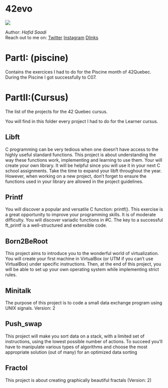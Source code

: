 # 42evo

![](https://img.shields.io/tokei/lines/github/iflis7/42evo?style=plastic?color=blue)

Author:  _Hafid_ _Saadi_ <br />
Reach out to me on: 
    <a href="https://www.twitter.com/iflis7" target="_blank">Twitter</a>
    <a href="https://www.instagram.com/iflis7" target="_blank">Instagram</a> 
     <a href="https://iflis.hns.to/" target="_blank">Dlinks</a>



# PartI: (piscine)
Contains the exercices I had to do for the Piscine month of 42Quebec. During the Piscine I got successfully to C07.


# PartII:(Cursus)

The list of the projects for the 42 Quebec cursus. 

You will find in this folder every project I had to do for the Learner cursus.

## Libft
C programming can be very tedious when one doesn’t have access to the highly useful
standard functions. This project is about understanding the way these functions work,
implementing and learning to use them. Your will create your own library. It will be
helpful since you will use it in your next C school assignments.
Take the time to expand your libft throughout the year. However, when working
on a new project, don’t forget to ensure the functions used in your library are allowed in
the project guidelines.

## Printf
You will discover a popular and versatile C function: printf(). This exercise is a great
opportunity to improve your programming skills. It is of moderate difficulty.
You will discover variadic functions in #C.
The key to a successful ft_printf is a well-structured and extensible code.

## Born2BeRoot
This project aims to introduce you to the wonderful world of virtualization.
You will create your first machine in VirtualBox (or UTM if you can’t use VirtualBox)
under specific instructions. Then, at the end of this project, you will be able to set up
your own operating system while implementing strict rules.

## Minitalk
The purpose of this project is to code a small data exchange program
using UNIX signals.
Version: 2

## Push_swap
This project will make you sort data on a stack, with a limited set of instructions, using
the lowest possible number of actions. To succeed you’ll have to manipulate various
types of algorithms and choose the most appropriate solution (out of many) for an
optimized data sorting

## Fractol 
This project is about creating graphically beautiful fractals (Version: 2)